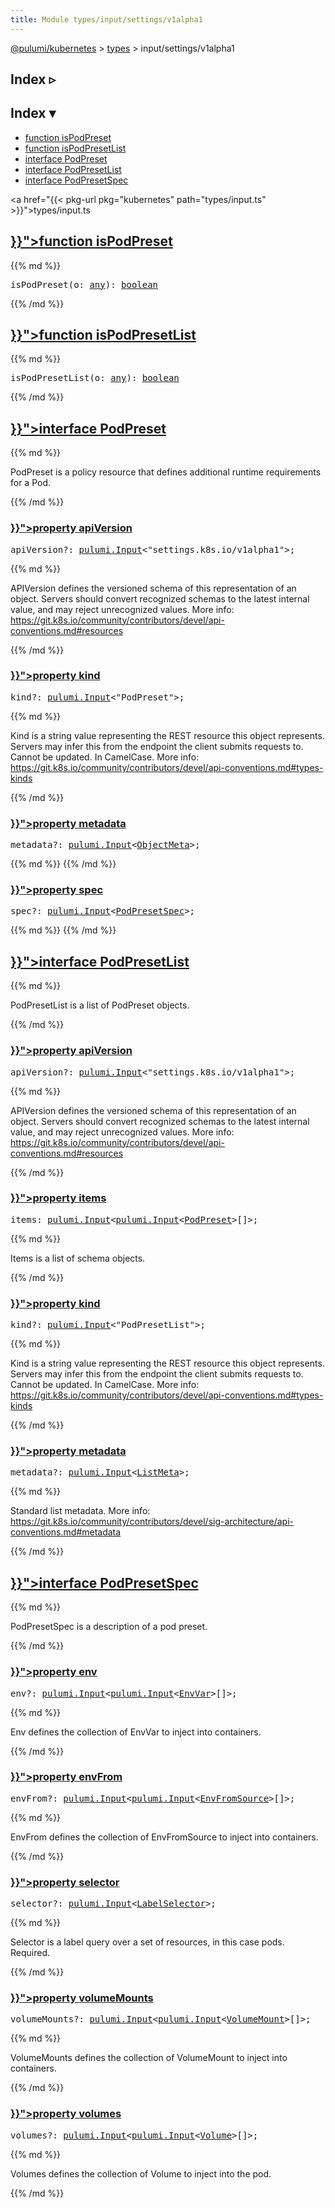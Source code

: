 ```yaml
---
title: Module types/input/settings/v1alpha1
---
```


<!-- WARNING: this page was generated by a tool. Do not edit it by hand. -->
<!-- To change it, please see https://github.com/pulumi/docs/tree/master/tools/tscdocgen. -->

<a href="../../">@pulumi/kubernetes</a> &gt; <a href="../">types</a> &gt; input/settings/v1alpha1

<div class="toggleVisible">
<div class="collapsed">
<h2 class="pdoc-module-header toggleButton" title="Click to show Index">Index ▹</h2>
</div>
<div class="expanded">
<h2 class="pdoc-module-header toggleButton" title="Click to hide Index">Index ▾</h2>
<div class="pdoc-module-contents">
<ul>
<li><a href="#isPodPreset">function isPodPreset</a></li>
<li><a href="#isPodPresetList">function isPodPresetList</a></li>
<li><a href="#PodPreset">interface PodPreset</a></li>
<li><a href="#PodPresetList">interface PodPresetList</a></li>
<li><a href="#PodPresetSpec">interface PodPresetSpec</a></li>
</ul>

<a href="{{< pkg-url pkg="kubernetes" path="types/input.ts" >}}">types/input.ts</a> 
</div>
</div>
</div>


<h2 class="pdoc-module-header" id="isPodPreset">
<a class="pdoc-member-name" href="{{< pkg-url pkg="kubernetes" path="types/input.ts#L20872" >}}">function <b>isPodPreset</b></a>
</h2>
<div class="pdoc-module-contents">
{{% md %}}

<pre class="highlight"><span class='kd'></span>isPodPreset(o: <span class='kd'><a href='https://www.typescriptlang.org/docs/handbook/basic-types.html#any'>any</a></span>): <span class='kd'><a href='https://developer.mozilla.org/en-US/docs/Web/JavaScript/Reference/Global_Objects/Boolean'>boolean</a></span></pre>

{{% /md %}}
</div>
<h2 class="pdoc-module-header" id="isPodPresetList">
<a class="pdoc-member-name" href="{{< pkg-url pkg="kubernetes" path="types/input.ts#L20909" >}}">function <b>isPodPresetList</b></a>
</h2>
<div class="pdoc-module-contents">
{{% md %}}

<pre class="highlight"><span class='kd'></span>isPodPresetList(o: <span class='kd'><a href='https://www.typescriptlang.org/docs/handbook/basic-types.html#any'>any</a></span>): <span class='kd'><a href='https://developer.mozilla.org/en-US/docs/Web/JavaScript/Reference/Global_Objects/Boolean'>boolean</a></span></pre>

{{% /md %}}
</div>
<h2 class="pdoc-module-header" id="PodPreset">
<a class="pdoc-member-name" href="{{< pkg-url pkg="kubernetes" path="types/input.ts#L20847" >}}">interface <b>PodPreset</b></a>
</h2>
<div class="pdoc-module-contents">
{{% md %}}

PodPreset is a policy resource that defines additional runtime requirements for a Pod.

{{% /md %}}
<h3 class="pdoc-member-header" id="PodPreset-apiVersion">
<a class="pdoc-child-name" href="{{< pkg-url pkg="kubernetes" path="types/input.ts#L20854" >}}">property <b>apiVersion</b></a>
</h3>
<div class="pdoc-member-contents">
<pre class="highlight"><span class='kd'></span>apiVersion?: <a href='/docs/reference/pkg/nodejs/pulumi/pulumi/#Input'>pulumi.Input</a>&lt;<span class='s2'>"settings.k8s.io/v1alpha1"</span>&gt;;</pre>
{{% md %}}

APIVersion defines the versioned schema of this representation of an object. Servers should
convert recognized schemas to the latest internal value, and may reject unrecognized
values. More info:
https://git.k8s.io/community/contributors/devel/api-conventions.md#resources

{{% /md %}}
</div>
<h3 class="pdoc-member-header" id="PodPreset-kind">
<a class="pdoc-child-name" href="{{< pkg-url pkg="kubernetes" path="types/input.ts#L20862" >}}">property <b>kind</b></a>
</h3>
<div class="pdoc-member-contents">
<pre class="highlight"><span class='kd'></span>kind?: <a href='/docs/reference/pkg/nodejs/pulumi/pulumi/#Input'>pulumi.Input</a>&lt;<span class='s2'>"PodPreset"</span>&gt;;</pre>
{{% md %}}

Kind is a string value representing the REST resource this object represents. Servers may
infer this from the endpoint the client submits requests to. Cannot be updated. In
CamelCase. More info:
https://git.k8s.io/community/contributors/devel/api-conventions.md#types-kinds

{{% /md %}}
</div>
<h3 class="pdoc-member-header" id="PodPreset-metadata">
<a class="pdoc-child-name" href="{{< pkg-url pkg="kubernetes" path="types/input.ts#L20865" >}}">property <b>metadata</b></a>
</h3>
<div class="pdoc-member-contents">
<pre class="highlight"><span class='kd'></span>metadata?: <a href='/docs/reference/pkg/nodejs/pulumi/pulumi/#Input'>pulumi.Input</a>&lt;<a href='#ObjectMeta'>ObjectMeta</a>&gt;;</pre>
{{% md %}}
{{% /md %}}
</div>
<h3 class="pdoc-member-header" id="PodPreset-spec">
<a class="pdoc-child-name" href="{{< pkg-url pkg="kubernetes" path="types/input.ts#L20868" >}}">property <b>spec</b></a>
</h3>
<div class="pdoc-member-contents">
<pre class="highlight"><span class='kd'></span>spec?: <a href='/docs/reference/pkg/nodejs/pulumi/pulumi/#Input'>pulumi.Input</a>&lt;<a href='#PodPresetSpec'>PodPresetSpec</a>&gt;;</pre>
{{% md %}}
{{% /md %}}
</div>
</div>
<h2 class="pdoc-module-header" id="PodPresetList">
<a class="pdoc-member-name" href="{{< pkg-url pkg="kubernetes" path="types/input.ts#L20879" >}}">interface <b>PodPresetList</b></a>
</h2>
<div class="pdoc-module-contents">
{{% md %}}

PodPresetList is a list of PodPreset objects.

{{% /md %}}
<h3 class="pdoc-member-header" id="PodPresetList-apiVersion">
<a class="pdoc-child-name" href="{{< pkg-url pkg="kubernetes" path="types/input.ts#L20891" >}}">property <b>apiVersion</b></a>
</h3>
<div class="pdoc-member-contents">
<pre class="highlight"><span class='kd'></span>apiVersion?: <a href='/docs/reference/pkg/nodejs/pulumi/pulumi/#Input'>pulumi.Input</a>&lt;<span class='s2'>"settings.k8s.io/v1alpha1"</span>&gt;;</pre>
{{% md %}}

APIVersion defines the versioned schema of this representation of an object. Servers should
convert recognized schemas to the latest internal value, and may reject unrecognized
values. More info:
https://git.k8s.io/community/contributors/devel/api-conventions.md#resources

{{% /md %}}
</div>
<h3 class="pdoc-member-header" id="PodPresetList-items">
<a class="pdoc-child-name" href="{{< pkg-url pkg="kubernetes" path="types/input.ts#L20883" >}}">property <b>items</b></a>
</h3>
<div class="pdoc-member-contents">
<pre class="highlight"><span class='kd'></span>items: <a href='/docs/reference/pkg/nodejs/pulumi/pulumi/#Input'>pulumi.Input</a>&lt;<a href='/docs/reference/pkg/nodejs/pulumi/pulumi/#Input'>pulumi.Input</a>&lt;<a href='#PodPreset'>PodPreset</a>&gt;[]&gt;;</pre>
{{% md %}}

Items is a list of schema objects.

{{% /md %}}
</div>
<h3 class="pdoc-member-header" id="PodPresetList-kind">
<a class="pdoc-child-name" href="{{< pkg-url pkg="kubernetes" path="types/input.ts#L20899" >}}">property <b>kind</b></a>
</h3>
<div class="pdoc-member-contents">
<pre class="highlight"><span class='kd'></span>kind?: <a href='/docs/reference/pkg/nodejs/pulumi/pulumi/#Input'>pulumi.Input</a>&lt;<span class='s2'>"PodPresetList"</span>&gt;;</pre>
{{% md %}}

Kind is a string value representing the REST resource this object represents. Servers may
infer this from the endpoint the client submits requests to. Cannot be updated. In
CamelCase. More info:
https://git.k8s.io/community/contributors/devel/api-conventions.md#types-kinds

{{% /md %}}
</div>
<h3 class="pdoc-member-header" id="PodPresetList-metadata">
<a class="pdoc-child-name" href="{{< pkg-url pkg="kubernetes" path="types/input.ts#L20905" >}}">property <b>metadata</b></a>
</h3>
<div class="pdoc-member-contents">
<pre class="highlight"><span class='kd'></span>metadata?: <a href='/docs/reference/pkg/nodejs/pulumi/pulumi/#Input'>pulumi.Input</a>&lt;<a href='#ListMeta'>ListMeta</a>&gt;;</pre>
{{% md %}}

Standard list metadata. More info:
https://git.k8s.io/community/contributors/devel/sig-architecture/api-conventions.md#metadata

{{% /md %}}
</div>
</div>
<h2 class="pdoc-module-header" id="PodPresetSpec">
<a class="pdoc-member-name" href="{{< pkg-url pkg="kubernetes" path="types/input.ts#L20916" >}}">interface <b>PodPresetSpec</b></a>
</h2>
<div class="pdoc-module-contents">
{{% md %}}

PodPresetSpec is a description of a pod preset.

{{% /md %}}
<h3 class="pdoc-member-header" id="PodPresetSpec-env">
<a class="pdoc-child-name" href="{{< pkg-url pkg="kubernetes" path="types/input.ts#L20920" >}}">property <b>env</b></a>
</h3>
<div class="pdoc-member-contents">
<pre class="highlight"><span class='kd'></span>env?: <a href='/docs/reference/pkg/nodejs/pulumi/pulumi/#Input'>pulumi.Input</a>&lt;<a href='/docs/reference/pkg/nodejs/pulumi/pulumi/#Input'>pulumi.Input</a>&lt;<a href='#EnvVar'>EnvVar</a>&gt;[]&gt;;</pre>
{{% md %}}

Env defines the collection of EnvVar to inject into containers.

{{% /md %}}
</div>
<h3 class="pdoc-member-header" id="PodPresetSpec-envFrom">
<a class="pdoc-child-name" href="{{< pkg-url pkg="kubernetes" path="types/input.ts#L20925" >}}">property <b>envFrom</b></a>
</h3>
<div class="pdoc-member-contents">
<pre class="highlight"><span class='kd'></span>envFrom?: <a href='/docs/reference/pkg/nodejs/pulumi/pulumi/#Input'>pulumi.Input</a>&lt;<a href='/docs/reference/pkg/nodejs/pulumi/pulumi/#Input'>pulumi.Input</a>&lt;<a href='#EnvFromSource'>EnvFromSource</a>&gt;[]&gt;;</pre>
{{% md %}}

EnvFrom defines the collection of EnvFromSource to inject into containers.

{{% /md %}}
</div>
<h3 class="pdoc-member-header" id="PodPresetSpec-selector">
<a class="pdoc-child-name" href="{{< pkg-url pkg="kubernetes" path="types/input.ts#L20930" >}}">property <b>selector</b></a>
</h3>
<div class="pdoc-member-contents">
<pre class="highlight"><span class='kd'></span>selector?: <a href='/docs/reference/pkg/nodejs/pulumi/pulumi/#Input'>pulumi.Input</a>&lt;<a href='#LabelSelector'>LabelSelector</a>&gt;;</pre>
{{% md %}}

Selector is a label query over a set of resources, in this case pods. Required.

{{% /md %}}
</div>
<h3 class="pdoc-member-header" id="PodPresetSpec-volumeMounts">
<a class="pdoc-child-name" href="{{< pkg-url pkg="kubernetes" path="types/input.ts#L20935" >}}">property <b>volumeMounts</b></a>
</h3>
<div class="pdoc-member-contents">
<pre class="highlight"><span class='kd'></span>volumeMounts?: <a href='/docs/reference/pkg/nodejs/pulumi/pulumi/#Input'>pulumi.Input</a>&lt;<a href='/docs/reference/pkg/nodejs/pulumi/pulumi/#Input'>pulumi.Input</a>&lt;<a href='#VolumeMount'>VolumeMount</a>&gt;[]&gt;;</pre>
{{% md %}}

VolumeMounts defines the collection of VolumeMount to inject into containers.

{{% /md %}}
</div>
<h3 class="pdoc-member-header" id="PodPresetSpec-volumes">
<a class="pdoc-child-name" href="{{< pkg-url pkg="kubernetes" path="types/input.ts#L20940" >}}">property <b>volumes</b></a>
</h3>
<div class="pdoc-member-contents">
<pre class="highlight"><span class='kd'></span>volumes?: <a href='/docs/reference/pkg/nodejs/pulumi/pulumi/#Input'>pulumi.Input</a>&lt;<a href='/docs/reference/pkg/nodejs/pulumi/pulumi/#Input'>pulumi.Input</a>&lt;<a href='#Volume'>Volume</a>&gt;[]&gt;;</pre>
{{% md %}}

Volumes defines the collection of Volume to inject into the pod.

{{% /md %}}
</div>
</div>
